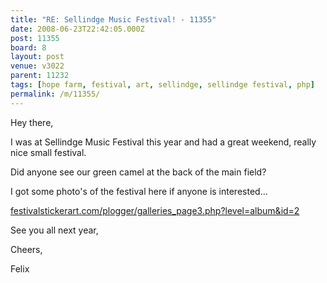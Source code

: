 ```yaml
---
title: "RE: Sellindge Music Festival! - 11355"
date: 2008-06-23T22:42:05.000Z
post: 11355
board: 8
layout: post
venue: v3022
parent: 11232
tags: [hope farm, festival, art, sellindge, sellindge festival, php]
permalink: /m/11355/
---
```

Hey there,

I was at Sellindge Music Festival this year and had a great weekend, really nice small festival. 

Did anyone see our green camel at the back of the main field?

I got some photo's of the festival here if anyone is interested... 

<a rel="nofollow noopener" href="http://www.festivalstickerart.com/plogger/galleries_page3.php?level=album&id=2">festivalstickerart.com/plogger/galleries_page3.php?level=album&id=2</a>

See you all next year,

Cheers,

Felix
